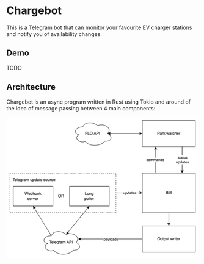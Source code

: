 # Chargebot

This is a Telegram bot that can monitor your favourite EV charger stations and notify you of availability changes. 

## Demo

TODO

## Architecture

Chargebot is an async program written in Rust using Tokio and around of the idea of message passing between 4 main components: 

![Architecture diagram](docs/architecture.png)
